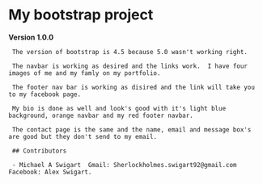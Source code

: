 # My bootstrap project

**Version 1.0.0**

     The version of bootstrap is 4.5 because 5.0 wasn't working right.

     The navbar is working as desired and the links work.  I have four images of me and my famly on my portfolio.
 
     The footer nav bar is working as disired and the link will take you to my facebook page.

     My bio is done as well and look's good with it's light blue background, orange navbar and my red footer navbar.
     
     The contact page is the same and the name, email and message box's are good but they don't send to my email.

     ## Contributors 

     - Michael A Swigart  Gmail: Sherlockholmes.swigart92@gmail.com  Facebook: Alex Swigart.